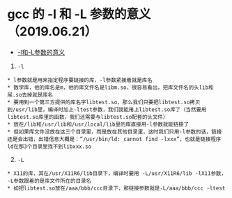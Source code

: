 # gcc 的 -l 和 -L 参数的意义 （2019.06.21）
* [-l和-L参数的意义](https://blog.csdn.net/xuduorui/article/details/78111705)

1. `-l`
```
* l参数就是用来指定程序要链接的库，-l参数紧接着就是库名
* 数学库，他的库名是m，他的库文件名是libm.so，很容易看出，把库文件名的头lib和尾.so去掉就是库名
* 要用到一个第三方提供的库名字libtest.so，那么我们只要把libtest.so拷贝到/usr/lib里，编译时加上-ltest参数，我们就能用上libtest.so库了（当然要用libtest.so库里的函数，我们还需要与libtest.so配套的头文件）
* 放在/lib和/usr/lib和/usr/local/lib里的库直接用-l参数就能链接了
* 但如果库文件没放在这三个目录里，而是放在其他目录里，这时我们只用-l参数的话，链接还是会出错，出错信息大概是：“/usr/bin/ld: cannot find -lxxx”，也就是链接程序ld在那3个目录里找不到libxxx.so
```
2. `-L`
```
* X11的库，其在/usr/X11R6/lib目录下，编译时要用 -L/usr/X11R6/lib -lX11参数，   -L参数跟着的是库文件所在的目录名
* 如把libtest.so放在/aaa/bbb/ccc目录下，那链接参数就是-L/aaa/bbb/ccc -ltest
```